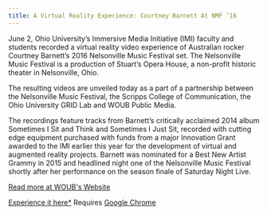 ```yaml
---
title: A Virtual Reality Experience: Courtney Barnett At NMF ’16
---
```


June 2, Ohio University’s Immersive Media Initiative (IMI) faculty and students recorded a virtual reality video experience of Australian rocker Courtney Barnett’s 2016 Nelsonville Music Festival set. The Nelsonville Music Festival is a production of Stuart’s Opera House, a non-profit historic theater in Nelsonville, Ohio.

The resulting videos are unveiled today as a part of a partnership between the Nelsonville Music Festival, the Scripps College of Communication, the Ohio University GRID Lab and WOUB Public Media.

The recordings feature tracks from Barnett’s critically acclaimed 2014 album Sometimes I Sit and Think and Sometimes I Just Sit, recorded with cutting edge equipment purchased with funds from a major Innovation Grant awarded to the IMI earlier this year for the development of virtual and augmented reality projects. Barnett was nominated for a Best New Artist Grammy in 2015 and headlined night one of the Nelsonville Music Festival shortly after her performance on the season finale of Saturday Night Live.

[Read more at WOUB's Website](http://woub.org/2016/09/01/a-virtual-reality-experience-courtney-barnett-at-nmf-16/#disqus_thread)

[Experience it here*](https://www.youtube.com/watch?v=ujzHZJhO5u4)
Requires [Google Chrome](https://www.google.com/chrome/)
